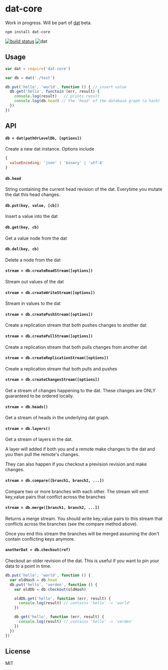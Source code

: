 # dat-core

Work in progress. Will be part of [dat](https://github.com/maxogden/dat) beta.

```
npm install dat-core
```

[![build status](http://img.shields.io/travis/maxogden/dat-core.svg?style=flat)](http://travis-ci.org/maxogden/dat-core)
![dat](http://img.shields.io/badge/Development%20sponsored%20by-dat-green.svg?style=flat)

## Usage

``` js
var dat = require('dat-core')

var db = dat('./test')

db.put('hello', 'world', function () { // insert value
  db.get('hello', functoin (err, result) {
    console.log(result)   // prints result
    console.log(db.head) // the 'head' of the database graph (a hash)
  })
})
```

## API

#### `db = dat(pathOrLevelDb, [options])`

Create a new dat instance. Options include

``` js
{
  valueEncoding: 'json' | 'binary' | 'utf-8'
}
```

#### `db.head`

String containing the current head revision of the dat.
Everytime you mutate the dat this head changes.

#### `db.put(key, value, [cb])`

Insert a value into the dat

#### `db.get(key, cb)`

Get a value node from the dat

#### `db.del(key, cb)`

Delete a node from the dat

#### `stream = db.createReadStream([options])`

Stream out values of the dat

#### `stream = db.createWriteStream([options])`

Stream in values to the dat

#### `stream = db.createPushStream([options])`

Create a replication stream that both pushes changes to another dat

#### `stream = db.createPullStream([options])`

Create a replication stream that both pulls changes from another dat

#### `stream = db.createReplicationStream([options])`

Create a replication stream that both pulls and pushes

#### `stream = db.createChangesStream([options])`

Get a stream of changes happening to the dat. These changes
are ONLY guaranteed to be ordered locally.

#### `stream = db.heads()`

Get a stream of heads in the underlying dat graph.

#### `stream = db.layers()`

Get a stream of layers in the dat.

A layer will added if both you and a remote make changes to the dat
and you then pull the remote's changes.

They can also happen if you checkout a prevision revision and make changes.

#### `stream = db.compare([branch1, branch2, ...])`

Compare two or more branches with each other.
The stream will emit key,value pairs that conflict across the branches

#### `stream = db.merge([branch1, branch2, ...])`

Returns a merge stream. You should write key,value pairs to this stream
that conflicts across the branches (see the compare method above).

Once you end this stream the branches will be merged assuming the don't
contain conflicting keys anymore.

#### `anotherDat = db.checkout(ref)`

Checkout an older revision of the dat.
This is useful if you want to pin your data to a point in time.

``` js
db.put('hello', 'world', function () {
  var oldHash = db.head
  db.put('hello', 'verden', function () {
    var oldDb = db.checkout(oldHash)

    oldDb.get('hello', function (err, result) {
      console.log(result) // contains 'hello' -> 'world'
    })

    db.get('hello', function (err, result) {
      console.log(result) // contains 'hello' -> 'verden'
    })
  })
})
```

## License

MIT
